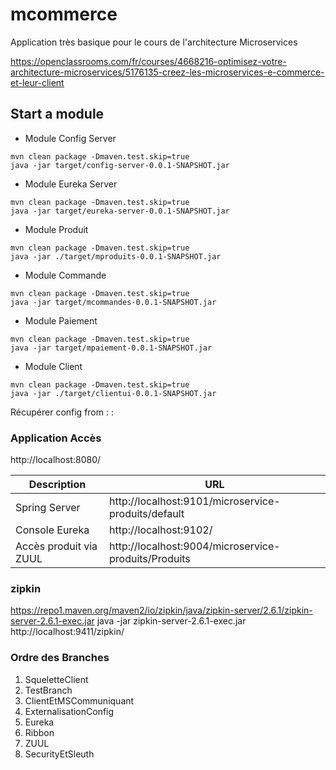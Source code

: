 # mcommerce
Application très basique pour le cours de l'architecture Microservices

https://openclassrooms.com/fr/courses/4668216-optimisez-votre-architecture-microservices/5176135-creez-les-microservices-e-commerce-et-leur-client

## Start a module

- Module Config Server
```
mvn clean package -Dmaven.test.skip=true
java -jar target/config-server-0.0.1-SNAPSHOT.jar
```

- Module Eureka Server
```
mvn clean package -Dmaven.test.skip=true
java -jar target/eureka-server-0.0.1-SNAPSHOT.jar
```

- Module Produit
```
mvn clean package -Dmaven.test.skip=true
java -jar ./target/mproduits-0.0.1-SNAPSHOT.jar
```

- Module Commande
```
mvn clean package -Dmaven.test.skip=true
java -jar target/mcommandes-0.0.1-SNAPSHOT.jar
```
- Module Paiement
```
mvn clean package -Dmaven.test.skip=true
java -jar target/mpaiement-0.0.1-SNAPSHOT.jar
```

- Module Client
```
mvn clean package -Dmaven.test.skip=true
java -jar ./target/clientui-0.0.1-SNAPSHOT.jar
```


Récupérer config from  : 
 : 

### Application Accès

http://localhost:8080/

| Description      |  URL  |
| ------------- | ------------- | 
| Spring Server | http://localhost:9101/microservice-produits/default | 
| Console Eureka  | http://localhost:9102/ | 
| Accès produit via ZUUL | http://localhost:9004/microservice-produits/Produits |

### zipkin

https://repo1.maven.org/maven2/io/zipkin/java/zipkin-server/2.6.1/zipkin-server-2.6.1-exec.jar
java -jar zipkin-server-2.6.1-exec.jar
http://localhost:9411/zipkin/

### Ordre des Branches 
1. SqueletteClient
2. TestBranch
3. ClientEtMSCommuniquant
4. ExternalisationConfig
5. Eureka
6. Ribbon
7. ZUUL
8. SecurityEtSleuth




